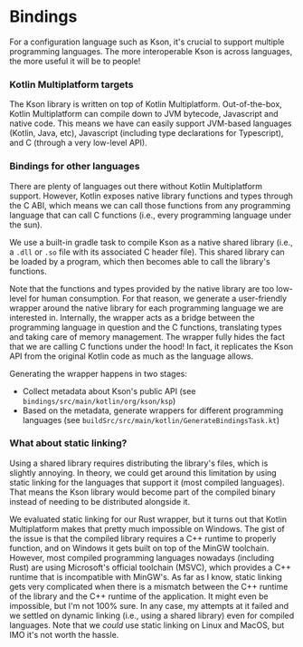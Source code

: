 # Bindings

For a configuration language such as Kson, it's crucial to support multiple programming languages.
The more interoperable Kson is across languages, the more useful it will be to people!

### Kotlin Multiplatform targets

The Kson library is written on top of Kotlin Multiplatform. Out-of-the-box, Kotlin Multiplatform can
compile down to JVM bytecode, Javascript and native code. This means we have can easily support
JVM-based languages (Kotlin, Java, etc), Javascript (including type declarations for Typescript),
and C (through a very low-level API).

### Bindings for other languages

There are plenty of languages out there without Kotlin Multiplatform support. However, Kotlin
exposes native library functions and types through the C ABI, which means we can call those
functions from any programming language that can call C functions (i.e., every programming language
under the sun).

We use a built-in gradle task to compile Kson as a native shared library (i.e., a `.dll` or `.so`
file with its associated C header file). This shared library can be loaded by a program, which then
becomes able to call the library's functions.

Note that the functions and types provided by the native library are too low-level for human
consumption. For that reason, we generate a user-friendly wrapper around the native library for each
programming language we are interested in. Internally, the wrapper acts as a bridge between the
programming language in question and the C functions, translating types and taking care of memory
management. The wrapper fully hides the fact that we are calling C functions under the hood! In
fact, it replicates the Kson API from the original Kotlin code as much as the language allows.

Generating the wrapper happens in two stages:

- Collect metadata about Kson's public API (see `bindings/src/main/kotlin/org/kson/ksp`)
- Based on the metadata, generate wrappers for different programming languages (see `buildSrc/src/main/kotlin/GenerateBindingsTask.kt`)

### What about static linking?

Using a shared library requires distributing the library's files, which is slightly annoying. In
theory, we could get around this limitation by using static linking for the languages that support
it (most compiled languages). That means the Kson library would become part of the compiled binary
instead of needing to be distributed alongside it.

We evaluated static linking for our Rust wrapper, but it turns out that Kotlin Multiplatform makes
that pretty much impossible on Windows. The gist of the issue is that the compiled library requires
a C++ runtime to properly function, and on Windows it gets built on top of the MinGW toolchain.
However, most compiled programming languages nowadays (including Rust) are using Microsoft's
official toolchain (MSVC), which provides a C++ runtime that is incompatible with MinGW's. As far as
I know, static linking gets very complicated when there is a mismatch between the C++ runtime of the
library and the C++ runtime of the application. It might even be impossible, but I'm not 100% sure.
In any case, my attempts at it failed and we settled on dynamic linking (i.e., using a shared
library) even for compiled languages. Note that we _could_ use static linking on Linux and MacOS,
but IMO it's not worth the hassle.
